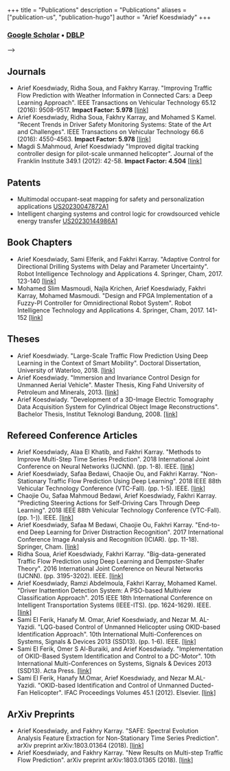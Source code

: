 +++
title = "Publications"
description = "Publications"
aliases = ["publication-us", "publication-hugo"]
author = "Arief Koesdwiady"
+++

### [**Google Scholar**](https://scholar.google.com/citations?user=lhZ1EWwAAAAJ&hl=en&oi=ao) • [**DBLP**](https://dblp.uni-trier.de/pers/hd/k/Koesdwiady:Arief)

<!-- 
[<img src="images/pngegg.png">](http://google.com.au/) --> -->
 <!-- [![image alt text](/images/pngegg.png)](https://scholar.google.com/citations?user=lhZ1EWwAAAAJ&hl=en&oi=ao){ width=1%,height:30px } -->
## Journals
* Arief Koesdwiady, Ridha Soua, and Fakhry Karray. "Improving Traffic Flow Prediction with Weather Information in Connected Cars: a Deep Learning Approach". IEEE Transactions on Vehicular Technology 65.12 (2016): 9508-9517. **Impact Factor: 5.978** [[link]](https://ieeexplore.ieee.org/abstract/document/7501574)
* Arief Koesdwiady, Ridha Soua, Fakhry Karray, and Mohamed S Kamel. "Recent Trends in Driver Safety Monitoring Systems: State of the Art and Challenges". IEEE Transactions on Vehicular Technology 66.6 (2016): 4550-4563. **Impact Factor: 5.978** [[link]](https://ieeexplore.ieee.org/abstract/document/7752938)
* Magdi S.Mahmoud, Arief Koesdwiady "Improved digital tracking controller design for pilot-scale unmanned helicopter". Journal of the Franklin Institute 349.1 (2012): 42-58. **Impact Factor: 4.504** [[link]](https://www.sciencedirect.com/science/article/pii/S0016003211002742)

## Patents
* Multimodal occupant-seat mapping for safety and personalization applications [US20230047872A1](https://patents.google.com/patent/US20230047872A1/en)
* Intelligent charging systems and control logic for crowdsourced vehicle energy transfer [US20230144986A1](https://patents.google.com/patent/US20230144986A1/en)
  
## Book Chapters
* Arief Koesdwiady, Sami Elferik, and Fakhri Karray. "Adaptive Control for Directional Drilling Systems with Delay and Parameter Uncertainty". Robot Intelligence Technology and Applications 4. Springer, Cham, 2017. 123-140 [[link]](https://link.springer.com/chapter/10.1007/978-3-319-31293-4_11)
* Mohamed Slim Masmoudi, Najla Krichen, Arief Koesdwiady, Fakhri Karray, Mohamed Masmoudi. "Design and FPGA Implementation of a Fuzzy-PI Controller for Omnidirectional Robot System". Robot Intelligence Technology and Applications 4. Springer, Cham, 2017. 141-152 [[link]](https://link.springer.com/chapter/10.1007/978-3-319-31293-4_12)

## Theses
* Arief Koesdwiady. "Large-Scale Traffic Flow Prediction Using Deep Learning in the Context of Smart Mobility". Doctoral Dissertation, University of Waterloo, 2018. [[link]](https://uwspace.uwaterloo.ca/handle/10012/13168)
* Arief Koesdwiady. "Immersion and Invariance Control Design for Unmanned Aerial Vehicle". Master Thesis, King Fahd University of Petroleum and Minerals, 2013. [[link]](https://search.proquest.com/openview/c52cdb05d0049b0f20f81d2954c91be6/1?pq-origsite=gscholar&cbl=2026366&diss=y)
* Arief Koesdwiady. "Development of a 3D-Image Electric Tomography Data Acquisition System for Cylindrical Object Image Reconstructions". Bachelor Thesis, Institut Teknologi Bandung, 2008. [[link]](http://digilib.tf.itb.ac.id/gdl.php?mod=browse&op=read&id=--ariefbarka-2182&PHPSESSID=dc3c05fda22217039401a15bc05ced56)
  
## Refereed Conference Articles
* Arief Koesdwiady, Alaa El Khatib, and Fakhri Karray. "Methods to Improve Multi-Step Time Series Prediction". 2018 International Joint Conference on Neural Networks (IJCNN). (pp. 1-8). IEEE. [[link]](https://ieeexplore.ieee.org/abstract/document/8489402)
* Arief Koesdwiady, Safaa Bedawi, Chaojie Ou, and Fakhri Karray. "Non-Stationary Traffic Flow Prediction Using Deep Learning". 2018 IEEE 88th Vehicular Technology Conference (VTC-Fall). (pp. 1-5). IEEE. [[link]](https://ieeexplore.ieee.org/abstract/document/8690756)
* Chaojie Ou, Safaa Mahmoud Bedawi, Arief Koesdwiady, Fakhri Karray. "Predicting Steering Actions for Self-Driving Cars Through Deep Learning". 2018 IEEE 88th Vehicular Technology Conference (VTC-Fall). (pp. 1-)). IEEE. [[link]](https://ieeexplore.ieee.org/abstract/document/8690657)
* Arief Koesdwiady, Safaa M Bedawi, Chaojie Ou, Fakhri Karray. "End-to-end Deep Learning for Driver Distraction Recognition". 2017 International Conference Image Analysis and Recognition (ICIAR). (pp. 11-18). Springer, Cham. [[link]](https://link.springer.com/chapter/10.1007/978-3-319-59876-5_2)
* Ridha Soua, Arief Koesdwiady, Fakhri Karray. "Big-data-generated Traffic Flow Prediction using Deep Learning and Dempster-Shafer Theory". 2016 International Joint Conference on Neural Networks (IJCNN). (pp. 3195-3202). IEEE. [[link]](https://ieeexplore.ieee.org/abstract/document/7727607)
* Arief Koesdwiady, Ramzi Abdelmoula, Fakhri Karray, Mohamed Kamel. "Driver Inattention Detection System: A PSO-based Multiview Classification Approach". 2015 IEEE 18th International Conference on Intelligent Transportation Systems (IEEE-ITS). (pp. 1624-1629). IEEE. [[link]](https://ieeexplore.ieee.org/abstract/document/7313356)
* Sami El Ferik, Hanafy M. Omar, Arief Koesdwiady, and Nezar M. AL-Yazidi. "LQG-based Control of Unmanned Helicopter using OKID-based Identification Approach". 10th International Multi-Conferences on Systems, Signals & Devices 2013 (SSD13). (pp. 1-6). IEEE. [[link]](https://ieeexplore.ieee.org/abstract/document/6564105)
* Sami El Ferik, Omer S Al-Buraiki, and Arief Koesdwiady. "Implementation of OKID-Based System Identification and Control to a DC-Motor". 10th International Multi-Conferences on Systems, Signals & Devices 2013 (SSD13). Acta Press. [[link]](http://www.actapress.com/PaperInfo.aspx?PaperID=455423&reason=500)
* Sami El Ferik, Hanafy M.Omar, Arief Koesdwiady, and Nezar M.AL-Yazidi. "OKID-based Identification and Control of Unmanned Ducted-Fan Helicopter". IFAC Proceedings Volumes 45.1 (2012). Elsevier. [[link]](https://www.sciencedirect.com/science/article/pii/S1474667015350308)

## ArXiv Preprints
* Arief Koesdwiady, and Fakhry Karray. "SAFE: Spectral Evolution Analysis Feature Extraction for Non-Stationary Time Series Prediction". arXiv preprint arXiv:1803.01364 (2018). [[link]](https://arxiv.org/abs/1803.01364)
* Arief Koesdwiady, and Fakhry Karray. "New Results on Multi-step Traffic Flow Prediction". arXiv preprint arXiv:1803.01365 (2018). [[link]](https://arxiv.org/abs/1803.01365)

